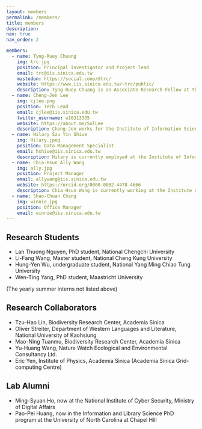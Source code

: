 ```yaml
---
layout: members
permalink: /members/
title: members
description:
nav: true
nav_order: 2

members:
  - name: Tyng-Ruey Chuang
    img: trc.jpg
    position: Principal Investigator and Project lead
    email: trc@iis.sinica.edu.tw
    mastodon: https://social.coop/@trc/
    website: https://www.iis.sinica.edu.tw/~trc/public/
    description: Tyng-Ruey Chuang is an Associate Research Fellow at the Institute of Information Science, Academia Sinica, with joint appointments at both the Research Center for Humanities and Social Sciences (Center for GIS) and the Research Center for Information Technology Innovation.
  - name: Cheng-Jen Lee
    img: cjlee.png
    position: Tech Lead
    email: cjlee@iis.sinica.edu.tw
    twitter_username: u10313335
    website: https://about.me/SolLee
    description: Cheng-Jen works for the Institute of Information Science, Academia Sinica, Taiwan. He leads the technical development of the depositar (data.depositar.io). His recent research interests are data exchange standards, deployment automation and long-term maintenance of information systems. Utilizing the above technologies, he aims to achieve the sustainability of the depositar. He is also a senior Python language user.
  - name: Hilary Szu Yin Shiue
    img: Hilary.jpeg
    position: Data Management Specialist
    email: hshiue@iis.sinica.edu.tw
    description: Hilary is currently employed at the Institute of Information Science, Academia Sinica, where she is involved in promoting Research Data Management (RDM) and assisting with the creation of Data Management Plans. Prior to joining the depositar team, she worked at various GLAM institutions in the United States, focusing on practicing good digital preservation and doing research related to the reuse of historical archival data.
  - name: Chia-Hsun Ally Wang
    img: ally.jpg
    position: Project Manager
    email: allywang@iis.sinica.edu.tw
    website: https://orcid.org/0000-0002-4478-4666
    description: Chia Hsun Wang is currently working at the Institute of Information Science, Academia Sinica. Previously she was with Open Source Software Foundry (OSSF) and Creative Commons Taiwan, two projects hosted at Academia Sinica. With an engineering background and a passion for promoting open and free culture, her focus revolves around the topics of digital preservation and research data management.
  - name: Shao-Chuan Chang
    img: winnie.jpg
    position: Office Manager
    email: winnie@iis.sinica.edu.tw
---
```


## Research Students

- Lan Thuong Nguyen, PhD student, National Chengchi University
- Li-Fang Wang, Master student, National Cheng Kung University
- Hung-Yen Wu, undergraduate student, National Yang Ming Chiao Tung University
- Wen-Ting Yang, PhD student, Maastricht University

(The yearly summer interns not listed above)

## Research Collaborators

- Tzu-Hao Lin, Biodiversity Research Center, Academia Sinica
- Oliver Streiter, Department of Western Languages and Literature, National University of Kaohsiung
- Mao-Ning Tuanmu, Biodiversity Research Center, Academia Sinica
- Yu-Huang Wang, Nature Watch Ecological and Environmental Consultancy Ltd.
- Eric Yen, Institute of Physics, Academia Sinica (Academia Sinica Grid-computing Centre)

## Lab Alumni

- Ming-Syuan Ho, now at the National Institute of Cyber Security, Ministry of
Digital Affairs
- Pao-Pei Huang, now in the Information and Library Science PhD program at
the University of North Carolina at Chapel Hill
